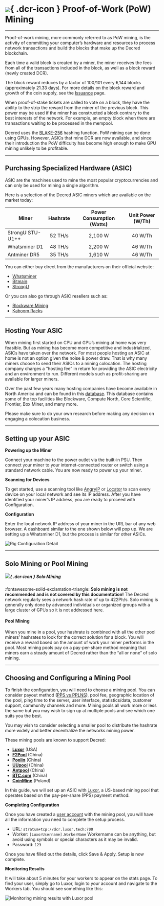 # ![](../img/dcr-icons/PoWMine.svg){ .dcr-icon } Proof-of-Work (PoW) Mining

---

Proof-of-work mining, more commonly referred to as PoW mining, is the activity
of committing your computer’s hardware and resources to process network
transactions and build the blocks that make up the Decred blockchain.

Each time a valid block is created by a miner, the miner receives the fees from
all of the transactions included in the block, as well as a block reward (newly
created DCR).

The block reward reduces by a factor of 100/101 every 6,144 blocks
(approximately 21.33 days).
For more details on the block reward and growth of the coin supply, see the
[Issuance](../advanced/issuance.md) page.

When proof-of-stake tickets are called to vote on a block, they have the ability
to the strip the reward from the miner of the previous block.
This power may be used if the miner has constructed a block contrary to the best
interests of the network. For example, an empty block when there are
transactions waiting to be processed in the mempool.

Decred uses the [BLAKE-256](../research/blake-256-hash-function.md) hashing function. PoW mining can be done using GPUs. However, ASICs that mine DCR are now available, and since their introduction the PoW difficulty has become high enough to make GPU
mining unlikely to be profitable.

---

## Purchasing Specialized Hardware (ASIC)

ASIC are the machines used to mine the most popular cryptocurrencies and can only be used for mining a single algorithm. 

Here is a selection of the Decred ASIC miners which are available on the market today:

| Miner             | Hashrate    |Power Consumption (Watts)| Unit Power (W/Th)| 
| ------------------|:-----------:|:-----------------------:|:----------------:|
| StrongU STU-U1++  | 52 TH/s     | 2,100 W                 |40 W/Th           |
| Whatsminer D1     | 48 TH/s     | 2,200 W                 |46 W/Th           |
| Antminer DR5      | 35 TH/s     | 1,610 W                 |46 W/Th           |


You can either buy direct from the manufacturers on their official website:

*   [Whatsminer](https://www.microbtwhatsminerd1.com/)
*   [Bitmain](https://www.bitmain.com/)
*   [StrongU](https://strongu.com.cn/?lang=en-us)

Or you can also go through ASIC resellers such as:

*   [Blockware Mining](https://www.blockwaresolutions.com/)
*   [Kaboom Racks](http://kaboomracks.com)

---

## Hosting Your ASIC

When mining first started on CPU and GPU’s mining at home was very feasible. But as mining has become more competitive and industrialized, ASICs have taken over the network. For most people hosting an ASIC at home is not an option given the noise & power draw. That is why many miners choose to send their ASICs to a mining colocation. The hosting company charges a “hosting fee” in return for providing the ASIC electricity and an environment to run. Different models such as profit-sharing are available for larger miners. 

Over the past few years many hosting companies have become available in North America and can be found in this [database](https://hashrateindex.com/farms). This database contains some of the top facilities like Blockware, Compute North, Core Scientific, Frontier, Box Miner, and many more. 

Please make sure to do your own research before making any decision on engaging a colocation business.

---

## Setting up your ASIC

**Powering up the Miner**

Connect your machine to the power outlet via the built-in PSU. Then connect your miner to your internet-connected router or switch using a standard network cable. You are now ready to power up your miner.

**Scanning for Devices**

To get started, use a scanning tool like [AngryIP](https://angryip.org/) or [Locator](https://minerstat.com/software/locator) to scan every device on your local network and see its IP address. After you have identified your miner’s IP address, you are ready to proceed with Configuration.

**Configuration**

Enter the local network IP address of your miner in the URL bar of any web browser. A dashboard similar to the one shown below will pop up. We are setting up a Whatsminer D1, but the process is similar for other ASICs.


![Rig Configuration Detail](../img/pow-mining-guide/rig_config.png)

---

## Solo Mining or Pool Mining

##### ![](../img/dcr-icons/Solo.svg){ .dcr-icon } Solo Mining

:fontawesome-solid-exclamation-triangle: **Solo mining is not recommended and is not covered by this documentation!** The Decred network regularly sees a network hash rate of up to 422Ph/s. Solo mining is generally only done by advanced individuals or organized groups with a large cluster of GPUs so it is not addressed here.


#### Pool Mining

When you mine in a pool, your hashrate is combined with all the other pool miners’ hashrates to look for the correct solution for a block. You will receive a reward based on the amount of work your miner performs in the pool. Most mining pools pay on a pay-per-share method meaning that miners earn a steady amount of Decred rather than the “all or none” of solo mining.

--- 

## Choosing and Configuring a Mining Pool

To finish the configuration, you will need to choose a mining pool. You can consider payout method ([PPS vs PPLNS](https://www.hashrateindex.com/blog/pps-fpps-pplns-pps_plus)), pool fee, geographic location of the pool, ping time to the server, user interface, statistics/data, customer support, community channels and more. Mining pools all work more or less the same but you may wish to sign up at multiple pools and see which one suits you the best.

You may wish to consider selecting a smaller pool to distribute the hashrate more widely and better decentralize the networks mining power.

These mining pools are known to support Decred:

*   **[Luxor](https://mining.luxor.tech/coins/decred)** (USA)
*   **[F2Pool](https://www.f2pool.com/)** (China)
*   **[Poolin](https://www.poolin.com/)** (China)
*   **[UUpool](https://uupool.cn/dcr)** (China)
*   **[Antpool](https://antpool.com/)** (China)
*   **[BTC.com](https://pool.btc.com/)** (China)
*   **[CoinMine](https://www2.coinmine.pl/)** (Poland)

In this guide, we will set up an ASIC with [Luxor](https://mining.luxor.tech/), a US-based mining pool that operates based on the pay-per-share (PPS) payment method. 

**Completing Configuration**

Once you have created a [user account](https://mining.luxor.tech/account/signup) with the mining pool, you will have all the information you need to complete the setup process.

*   URL: `stratum+tcp://dcr.luxor.tech:700`
*   Worker: `[LuxorUsername].WorkerName` Workername can be anything, but avoid using symbols or special characters as it may be invalid.
*   Password: `123`

Once you have filled out the details, click Save & Apply. Setup is now complete.

**Monitoring Results**

It will take about 5 minutes for your workers to appear on the stats page. To find your user, simply go to Luxor, login to your account and navigate to the Workers tab. You should see something like this:


![Monitoring mining results with Luxor pool](../img/pow-mining-guide/monitoring-dashboard.png)
